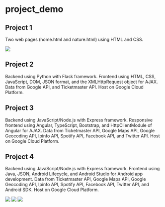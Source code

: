 # project_demo

## Project 1

Two web pages (home.html and nature.html) using HTML and CSS.

![](https://github.com/wen3999/project_demo/blob/main/public/3.gif)

## Project 2

Backend using Python with Flask framework.
Frontend using HTML, CSS, JavaScript, DOM, JSON format, and the XMLHttpRequest object for AJAX.
Data from Google API, and Ticketmaster API.
Host on Google Cloud Platform.


## Project 3

Backend using JavaScript/Node.js with Express framework.
Responsive frontend using Angular, TypeScript, Bootstrap, and HttpClientModule of Angular for AJAX.
Data from Ticketmaster API, Google Maps API, Google Geocoding API, Ipinfo API, Spotify API, Facebook API, and Twitter API.
Host on Google Cloud Platform.


## Project 4

Backend using JavaScript/Node.js with Express framework.
Frontend using Java, JSON, Android Lifecycle, and Android Studio for Android app development.
Data from Ticketmaster API, Google Maps API, Google Geocoding API, Ipinfo API, Spotify API, Facebook API, Twitter API, and Android SDK.
Host on Google Cloud Platform.

![](https://github.com/wen3999/project_demo/blob/main/public/9_1.gif)
![](https://github.com/wen3999/project_demo/blob/main/public/9_2.gif)
![](https://github.com/wen3999/project_demo/blob/main/public/9_3.gif)
